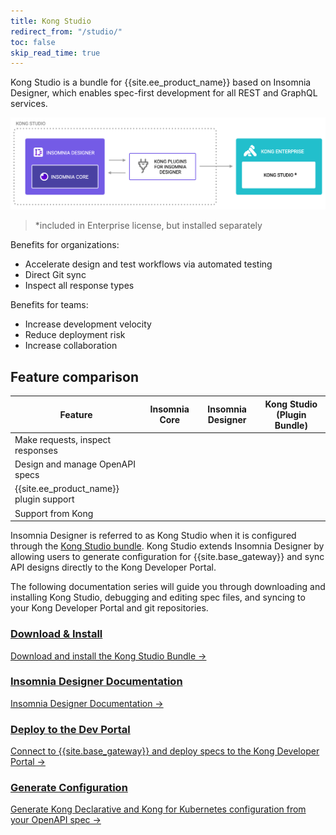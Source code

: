 ```yaml
---
title: Kong Studio
redirect_from: "/studio/"
toc: false
skip_read_time: true
---
```

Kong Studio is a bundle for {{site.ee_product_name}} based on Insomnia Designer,
which enables spec-first development for all REST and GraphQL services.

![Kong Studio Architecture](/assets/images/docs/studio/studio-insomnia-architecture.png)
> &#42;included in Enterprise license, but installed separately

Benefits for organizations:
* Accelerate design and test workflows via automated testing
* Direct Git sync
* Inspect all response types

Benefits for teams:
* Increase development velocity
* Reduce deployment risk
* Increase collaboration

## Feature comparison

| Feature | Insomnia Core | Insomnia Designer | Kong Studio (Plugin Bundle)|
|---------|---------------|-------------------|----------------------------|
| Make requests, inspect responses | <i class="fa fa-check"></i> | <i class="fa fa-check"></i> | <i class="fa fa-check"></i> |
| Design and manage OpenAPI specs | <i class="fa fa-times"></i> | <i class="fa fa-check"></i> | <i class="fa fa-check"></i> |
| {{site.ee_product_name}} plugin support | <i class="fa fa-times"></i> |  <i class="fa fa-times"></i> | <i class="fa fa-check"></i> |
| Support from Kong | <i class="fa fa-times"></i> | <i class="fa fa-times"></i> | <i class="fa fa-check"></i> |

Insomnia Designer is referred to as Kong Studio when it is configured through the
[Kong Studio bundle](https://insomnia.rest/plugins/insomnia-plugin-kong-bundle).
Kong Studio extends Insomnia Designer by allowing users to generate configuration
for {{site.base_gateway}} and sync API designs directly to the Kong Developer Portal.

The following documentation series will guide you through downloading and installing
Kong Studio, debugging and editing spec files, and syncing to your
Kong Developer Portal and git repositories.

<div class="docs-grid">

  <div class="docs-grid-block">
    <h3>
        <a href="/enterprise/{{page.kong_version}}/studio/download-install">Download & Install</a>
    </h3>
    <p></p>
    <a href="/enterprise/{{page.kong_version}}/studio/download-install">
        Download and install the Kong Studio Bundle &rarr;
    </a>
  </div>

  <div class="docs-grid-block">
    <h3>
        <a href="https://support.insomnia.rest/article/94-introduction">Insomnia Designer Documentation</a>
    </h3>
    <p></p>
    <a href="https://support.insomnia.rest/article/94-introduction">
        Insomnia Designer Documentation &rarr;
    </a>
  </div>

  <div class="docs-grid-block">
    <h3>
        <a href="/enterprise/{{page.kong_version}}/studio/deploy-to-dev-portal">Deploy to the Dev Portal</a>
    </h3>
    <p></p>
    <a href="/enterprise/{{page.kong_version}}/studio/deploy-to-dev-portal">
        Connect to {{site.base_gateway}} and deploy specs to the Kong Developer Portal &rarr;
    </a>
  </div>

  <div class="docs-grid-block">
    <h3>
        <a href="/enterprise/{{page.kong_version}}/studio/dec-conf-studio">Generate Configuration</a>
    </h3>
    <p></p>
    <a href="/enterprise/{{page.kong_version}}/studio/dec-conf-studio">
        Generate Kong Declarative and Kong for Kubernetes configuration from your OpenAPI spec &rarr;
    </a>
  </div>

</div>
